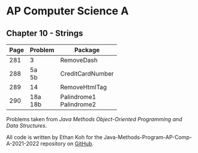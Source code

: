 # AP Computer Science A
## Chapter 10 - Strings

| **Page** | **Problem** | **Package**                |
|----------|-------------|----------------------------|
| 281      | 3           | RemoveDash                 |
| 288      | 5a<br>5b    | CreditCardNumber           |
| 289      | 14          | RemoveHtmlTag              |
| 290      | 18a<br>18b  | Palindrome1<br>Palindrome2 |

Problems taken from *Java Methods Object-Oriented Programming and Data Structures*.

All code is written by Ethan Koh for the Java-Methods-Program-AP-Comp-A-2021-2022 repository on [GitHub](https://github.com/ArsiaC01/Java-Methods-Programs-AP-Comp-A-2021-2022).